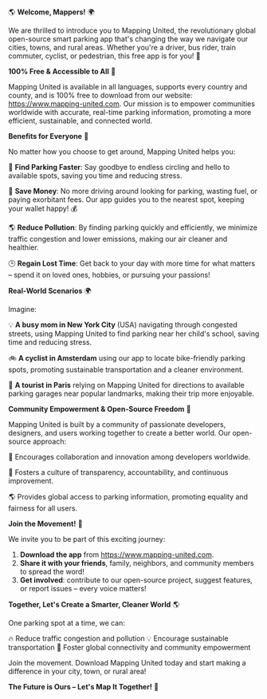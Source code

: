 🌎 **Welcome, Mappers!** 🌍

We are thrilled to introduce you to Mapping United, the revolutionary global open-source smart parking app that's changing the way we navigate our cities, towns, and rural areas. Whether you're a driver, bus rider, train commuter, cyclist, or pedestrian, this free app is for you! 💪

**100% Free & Accessible to All** 🌟

Mapping United is available in all languages, supports every country and county, and is 100% free to download from our website: https://www.mapping-united.com. Our mission is to empower communities worldwide with accurate, real-time parking information, promoting a more efficient, sustainable, and connected world.

**Benefits for Everyone** 🌈

No matter how you choose to get around, Mapping United helps you:

🚗 **Find Parking Faster**: Say goodbye to endless circling and hello to available spots, saving you time and reducing stress.

💸 **Save Money**: No more driving around looking for parking, wasting fuel, or paying exorbitant fees. Our app guides you to the nearest spot, keeping your wallet happy! 💰

🌎 **Reduce Pollution**: By finding parking quickly and efficiently, we minimize traffic congestion and lower emissions, making our air cleaner and healthier.

🕒 **Regain Lost Time**: Get back to your day with more time for what matters – spend it on loved ones, hobbies, or pursuing your passions!

**Real-World Scenarios** 🌍

Imagine:

💡 **A busy mom in New York City** (USA) navigating through congested streets, using Mapping United to find parking near her child's school, saving time and reducing stress.

🚲 **A cyclist in Amsterdam** using our app to locate bike-friendly parking spots, promoting sustainable transportation and a cleaner environment.

🛫️ **A tourist in Paris** relying on Mapping United for directions to available parking garages near popular landmarks, making their trip more enjoyable.

**Community Empowerment & Open-Source Freedom** 🌟

Mapping United is built by a community of passionate developers, designers, and users working together to create a better world. Our open-source approach:

🤝 Encourages collaboration and innovation among developers worldwide.

💪 Fosters a culture of transparency, accountability, and continuous improvement.

🌎 Provides global access to parking information, promoting equality and fairness for all users.

**Join the Movement!** 🚀

We invite you to be part of this exciting journey:

1. **Download the app** from https://www.mapping-united.com.
2. **Share it with your friends**, family, neighbors, and community members to spread the word!
3. **Get involved**: contribute to our open-source project, suggest features, or report issues – every voice matters!

**Together, Let's Create a Smarter, Cleaner World** 🌎

One parking spot at a time, we can:

🔥 Reduce traffic congestion and pollution
💡 Encourage sustainable transportation
🤝 Foster global connectivity and community empowerment

Join the movement. Download Mapping United today and start making a difference in your city, town, or rural area!

**The Future is Ours – Let's Map It Together!** 🌟